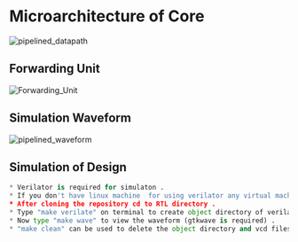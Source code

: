# Microarchitecture of Core
![pipelined_datapath](https://github.com/Mujtabadar537/RISCV_Pipelined_Core/assets/111755551/e39d493c-b01a-4320-8567-a0c5e3f54d1d)  

## Forwarding Unit 
![Forwarding_Unit](https://github.com/Mujtabadar537/RISCV_Pipelined_Core/assets/111755551/3995edf1-fbe3-4c6d-a3b1-1b2d1bb77f19)

## Simulation Waveform
![pipelined_waveform](https://github.com/Mujtabadar537/RISCV_Pipelined_Core/assets/111755551/a278f987-60ad-4333-9ac2-7b3c15579af7) 

## Simulation of Design
```python
* Verilator is required for simulaton .
* If you don't have linux machine  for using verilator any virtual machine or WSL can be used .
* After cloning the repository cd to RTL directory .
* Type "make verilate" on terminal to create object directory of verilator .
* Now type "make wave" to view the waveform (gtkwave is required) .
* "make clean" can be used to delete the object directory and vcd files .
```
